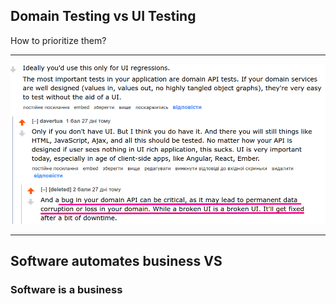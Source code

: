 ## Domain Testing vs UI Testing

How to prioritize them?

---

![](img/reddit.png)

---

## Software automates business VS 
### Software is a business
